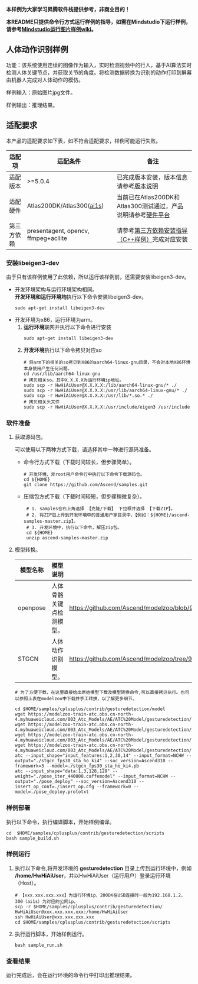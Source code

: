 **本样例为大家学习昇腾软件栈提供参考，非商业目的！**

**本README只提供命令行方式运行样例的指导，如需在Mindstudio下运行样例，请参考[Mindstudio运行图片样例wiki](https://github.com/Ascend/samples/wikis/Mindstudio%E8%BF%90%E8%A1%8C%E5%9B%BE%E7%89%87%E6%A0%B7%E4%BE%8B?sort_id=3164874)。**

## 人体动作识别样例

功能：该系统使用连续的图像作为输入，实时检测视频中的行人，基于AI算法实时检测人体关键节点，并获取关节的角度。将检测数据转换为识别的动作打印到屏幕
由机器人完成对人体动作的模仿。

样例输入：原始图片jpg文件。

样例输出：推理结果。

## 适配要求

本产品的适配要求如下表，如不符合适配要求，样例可能运行失败。

| 适配项     | 适配条件                                                     | 备注                                                         |
| ---------- | ------------------------------------------------------------ | ------------------------------------------------------------ |
| 适配版本   | >=5.0.4                                                    | 已完成版本安装，版本信息请参考[版本说明](https://ascend.huawei.com/zh/#/software/cann/notice) |
| 适配硬件   | Atlas200DK/Atlas300([ai1s](https://support.huaweicloud.com/productdesc-ecs/ecs_01_0047.html#ecs_01_0047__section78423209366)) | 当前已在Atlas200DK和Atlas300测试通过，产品说明请参考[硬件平台](https://ascend.huawei.com/zh/#/hardware/product) |
| 第三方依赖 | presentagent, opencv, ffmpeg+acllite                         | 请参考[第三方依赖安装指导（C++样例）](../../../environment)完成对应安装 |

### 安装libeigen3-dev
由于只有该样例使用了此依赖，所以运行该样例前，还需要安装libeigen3-dev。
- 开发环境架构与运行环境架构相同。    
  **开发环境和运行环境均**执行以下命令安装libeigen3-dev。
  ```
  sudo apt-get install libeigen3-dev
  ```
- 开发环境为x86，运行环境为arm。
  1. **运行环境**联网并执行以下命令进行安装
      ```
      sudo apt-get install libeigen3-dev
      ```
  2. **开发环境**执行以下命令拷贝对应so
      ```
      # 将arm下的相关的so拷贝到X86的aarch64-linux-gnu目录，不会对本地X86环境本身使用产生任何问题。
      cd /usr/lib/aarch64-linux-gnu
      # 拷贝相关so，其中X.X.X.X为运行环境ip地址。
      sudo scp -r HwHiAiUser@X.X.X.X:/lib/aarch64-linux-gnu/* ./
      sudo scp -r HwHiAiUser@X.X.X.X:/usr/lib/aarch64-linux-gnu/* ./
      sudo scp -r HwHiAiUser@X.X.X.X:/usr/lib/*.so.* ./
      # 拷贝相关头文件
      sudo scp -r HwHiAiUser@X.X.X.X:/usr/include/eigen3 /usr/include
      ```

### 软件准备

1. 获取源码包。

   可以使用以下两种方式下载，请选择其中一种进行源码准备。   

    - 命令行方式下载（下载时间较长，但步骤简单）。

      ```    
      # 开发环境，非root用户命令行中执行以下命令下载源码仓。    
      cd ${HOME}     
      git clone https://github.com/Ascend/samples.git
      ```

    - 压缩包方式下载（下载时间较短，但步骤稍微复杂）。   

      ``` 
       # 1. samples仓右上角选择 【克隆/下载】 下拉框并选择 【下载ZIP】。    
       # 2. 将ZIP包上传到开发环境中的普通用户家目录中，【例如：${HOME}/ascend-samples-master.zip】。     
       # 3. 开发环境中，执行以下命令，解压zip包。     
       cd ${HOME}    
       unzip ascend-samples-master.zip
      ```

2. 模型转换。  

   | **模型名称** | **模型说明**             | **模型下载路径**                                             |
   | ------------ | ------------------------ | ------------------------------------------------------------ |
   | openpose     | 人体骨骼关键点检测模型。 | https://github.com/Ascend/modelzoo/blob/9bf8402aca694dd602be536b5d7ff782c5e8c4e4/contrib/TensorFlow/Research/cv/%20gesturedetection/ATC_OpenPose_caffe_AE |
   | STGCN        | 人体动作识别模型。       | https://github.com/Ascend/modelzoo/tree/9bf8402aca694dd602be536b5d7ff782c5e8c4e4/contrib/TensorFlow/Research/cv/%20gesturedetection/ATC_STGCN_tf_AE |

   ```
   # 为了方便下载，在这里直接给出原始模型下载及模型转换命令,可以直接拷贝执行。也可以参照上表在modelzoo中下载并手工转换，以了解更多细节。     
   
   cd $HOME/samples/cplusplus/contrib/gesturedetection/model    
   wget https://modelzoo-train-atc.obs.cn-north-4.myhuaweicloud.com/003_Atc_Models/AE/ATC%20Model/gesturedetection/pose_iter_440000.caffemodel 
   wget https://modelzoo-train-atc.obs.cn-north-4.myhuaweicloud.com/003_Atc_Models/AE/ATC%20Model/gesturedetection/pose_deploy.prototxt
   wget https://modelzoo-train-atc.obs.cn-north-4.myhuaweicloud.com/003_Atc_Models/AE/ATC%20Model/gesturedetection/insert_op.cfg
   wget https://modelzoo-train-atc.obs.cn-north-4.myhuaweicloud.com/003_Atc_Models/AE/ATC%20Model/gesturedetection/stgcn_fps30_sta_ho_ki4.pb
   atc --input_shape="input_features:1,2,30,14" --input_format=NCHW --output="./stgcn_fps30_sta_ho_ki4" --soc_version=Ascend310 --framework=3 --model=./stgcn_fps30_sta_ho_ki4.pb
   atc --input_shape="data:1,3,128,128" --weight="./pose_iter_440000.caffemodel" --input_format=NCHW --output="./pose_deploy" --soc_version=Ascend310 --insert_op_conf=./insert_op.cfg --framework=0 --model=./pose_deploy.prototxt 

### 样例部署

执行以下命令，执行编译脚本，开始样例编译。   

   ```
   cd  $HOME/samples/cplusplus/contrib/gesturedetection/scripts    
   bash sample_build.sh
   ```

### 样例运行

1. 执行以下命令,将开发环境的 **gesturedetection** 目录上传到运行环境中，例如 **/home/HwHiAiUser**，并以HwHiAiUser（运行用户）登录运行环境（Host）。    

   ```
   # 【xxx.xxx.xxx.xxx】为运行环境ip，200DK在USB连接时一般为192.168.1.2，300（ai1s）为对应的公网ip。
   scp -r $HOME/samples/cplusplus/contrib/gesturedetection/ HwHiAiUser@xxx.xxx.xxx.xxx:/home/HwHiAiUser    
   ssh HwHiAiUser@xxx.xxx.xxx.xxx     
   cd $HOME/samples/cplusplus/contrib/gesturedetection/scripts
   ```

2. <a name="step_2"></a>执行运行脚本，开始样例运行。         

   ```
   bash sample_run.sh
   ```

### 查看结果

运行完成后，会在运行环境的命令行中打印出推理结果。
